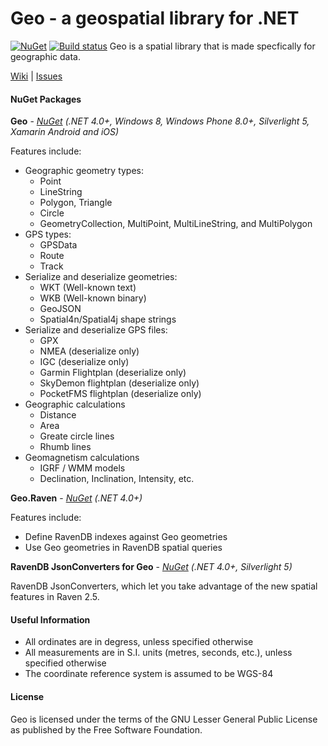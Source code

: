 # Geo - a geospatial library for .NET

[![NuGet](https://img.shields.io/nuget/dt/Geo.svg)]()
[![Build status](https://dev.azure.com/anhaupt/Geo%20NetStandard20%20Port/_apis/build/status/Geo%20NetStandard20%20Port-CI)](https://dev.azure.com/anhaupt/Geo%20NetStandard20%20Port/_build/latest?definitionId=15)
Geo is a spatial library that is made specfically for geographic data.

[Wiki](https://github.com/sibartlett/Geo/wiki) | [Issues](https://github.com/sibartlett/Geo/issues)

#### NuGet Packages

__Geo__ - _[NuGet](https://nuget.org/packages/Geo) (.NET 4.0+, Windows 8, Windows Phone 8.0+, Silverlight 5, Xamarin Android and iOS)_

Features include:
* Geographic geometry types:
	* Point
	* LineString
	* Polygon, Triangle
	* Circle
	* GeometryCollection, MultiPoint, MultiLineString, and MultiPolygon
* GPS types:
	* GPSData
	* Route
	* Track
* Serialize and deserialize geometries:
	* WKT (Well-known text)
	* WKB (Well-known binary)
	* GeoJSON
	* Spatial4n/Spatial4j shape strings
* Serialize and deserialize GPS files:
	* GPX
	* NMEA (deserialize only)
	* IGC (deserialize only)
	* Garmin Flightplan (deserialize only)
	* SkyDemon flightplan (deserialize only)
	* PocketFMS flightplan (deserialize only)
* Geographic calculations
	* Distance
	* Area
	* Greate circle lines
	* Rhumb lines
* Geomagnetism calculations
	* IGRF / WMM models
	* Declination, Inclination, Intensity, etc.

__Geo.Raven__ - _[NuGet](https://nuget.org/packages/Geo.Raven) (.NET 4.0+)_

Features include:
* Define RavenDB indexes against Geo geometries
* Use Geo geometries in RavenDB spatial queries

__RavenDB JsonConverters for Geo__ - _[NuGet](https://www.nuget.org/packages/RavenDB.Client.Spatial.Geo) (.NET 4.0+, Silverlight 5)_

RavenDB JsonConverters, which let you take advantage of the new spatial features in Raven 2.5.

#### Useful Information

* All ordinates are in degress, unless specified otherwise
* All measurements are in S.I. units (metres, seconds, etc.), unless specified otherwise
* The coordinate reference system is assumed to be WGS-84

#### License

Geo is licensed under the terms of the GNU Lesser General Public License as published by the Free Software Foundation.
